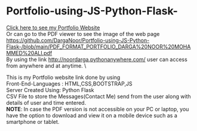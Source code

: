 # Portfolio-using-JS-Python-Flask-
[Click here to see my Portfolio Website](http://noordarga.pythonanywhere.com/) \
Or can go to the PDF viewer to see the image of the web page https://github.com/DargaNoor/Portfolio-using-JS-Python-Flask-/blob/main/PDF_FORMAT_PORTFOLIO_DARGA%20NOOR%20MOHAMMED%20ALI.pdf \
By using the link http://noordarga.pythonanywhere.com/ user can access from anywhere and at anytime. \

This is my Portfolio website link done by using \
    Front-End-Languages : HTML,CSS,BOOTSTRAP,JS \
    Server Created Using: Python Flask \
CSV File to store the Messages(Contact Me) send from the user along with details of user and time entered.\
**NOTE**: In case the PDF version is not accessible on your PC or laptop, you have the option to download and view it on a mobile device such as a smartphone or tablet.
